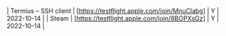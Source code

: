 | Termius – SSH client | [https://testflight.apple.com/join/MnuClabg] | Y | 2022-10-14 |
| Steam | [https://testflight.apple.com/join/8BOPXsGz] | Y | 2022-10-14 |
